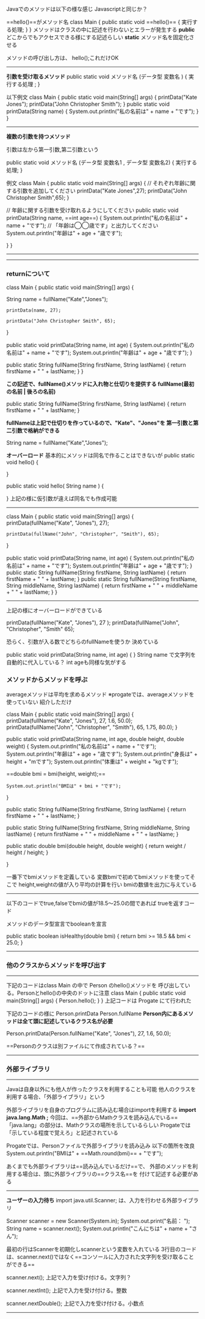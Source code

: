 Javaでのメソッドは以下の様な感じ
Javascriptと同じか？

==hello()==がメソッド名
class Main {
	public static void ==hello()== {
		実行する処理;
	}
}
メソッドはクラスの中に記述を行わないとエラーが発生する
**public**
どこからでもアクセスできる様にする記述らしい
**static**
メソッド名を固定化させる

メソッドの呼び出し方は、 hello();これだけOK

****
**引数を受け取るメソッド**
public static void メソッド名 (データ型 変数名 ) {
	実行する処理 ;
}

以下例文
class Main {
  public static void main(String[] args) {
    printData("Kate Jones");
    printData("John Christopher Smith");
  }
  public static void printData(String name) {
    System.out.println("私の名前は" + name + "です");
  }
}
****
**複数の引数を持つメソッド**

引数は左から第一引数,第二引数という

public static void メソッド名 (データ型 変数名1 , データ型 変数名2) {
	実行する処理;
}

例文
class Main {
  public static void main(String[] args) {
    // それぞれ年齢に関する引数を追加してください
    printData("Kate Jones",27);
    printData("John Christopher Smith",65);
  }

  // 年齢に関する引数を受け取れるようにしてください
  public static void printData(String name, ==int age==) {
    System.out.println("私の名前は" + name + "です");
    // 「年齢は◯◯歳です」と出力してください
    System.out.println("年齢は" + age + "歳です");
    
  }
}
****
****
### returnについて
class Main {
  public static void main(String[] args) {

   String name = fullName("Kate","Jones");
    
    printData(name, 27);
    
    printData("John Christopher Smith", 65);
    
  }

  public static void printData(String name, int age) {
    System.out.println("私の名前は" + name + "です");
    System.out.println("年齢は" + age + "歳です");
  }

  public static String fullName(String firstName, String lastName) {
    return firstName + " " + lastName;
  } 
}


**この記述で、fullName()メソッドに入れ物と仕切りを提供する
fullName(最初の名前 | 後ろの名前)**

public static String fullName(String firstName, String lastName) {
    return firstName + " " + lastName;
  } 

**fullNameは上記で仕切りを作っているので、"Kate"、"Jones"を
第一引数と第二引数で格納ができる**

String name = fullName("Kate","Jones");

**オーバーロード**
基本的にメソッドは同名で作ることはできないが
public static void hello() {

}

public static void hello( String name ) {

}
上記の様に仮引数が違えば同名でも作成可能

****
class Main {
  public static void main(String[] args) {
    printData(fullName("Kate", "Jones"), 27);
    
    printData(fullName("John", "Christopher", "Smith"), 65);
  }

  public static void printData(String name, int age) {
    System.out.println("私の名前は" + name + "です");
    System.out.println("年齢は" + age + "歳です");
  }
  public static String fullName(String firstName, String lastName) {
    return firstName + " " + lastName;
  }
  public static String fullName(String firstName, String middleName, String lastName) {
    return firstName + " " + middleName + " " + lastName;
  }
}
****
上記の様にオーバーロードができている

printData(fullName("Kate", "Jones"), 27 );
printData(fullName("John", "Christopher", "Smith" 65);

恐らく、引数が入る数でどちらのfullNameを使うか
決めている

public static void printData(String name, int age) {
}
String name で文字列を自動的に代入している？
int ageも同様な気がする

### メソッドからメソッドを呼ぶ
averageメソッドは平均を求めるメソッド
※progateでは、averageメソッドを使っていない
紹介しただけ

class Main {
  public static void main(String[] args) {
    printData(fullName("Kate", "Jones"), 27, 1.6, 50.0);
    printData(fullName("John", "Christopher", "Smith"), 65, 1.75, 80.0);
  }

  public static void printData(String name, int age, double height, double weight) {
    System.out.println("私の名前は" + name + "です");
    System.out.println("年齢は" + age + "歳です");
    System.out.println("身長は" + height + "mです");
    System.out.println("体重は" + weight + "kgです");
    
   ==double bmi = bmi(height, weight);==
    
    System.out.println("BMIは" + bmi + "です");
    
  }

  public static String fullName(String firstName, String lastName) {
    return firstName + " " + lastName;
  }
  
  public static String fullName(String firstName, String middleName, String lastName) {
    return firstName + " " + middleName + " " + lastName;
  }
  
  public static double bmi(double height, double weight) {
    return weight / height / height;
  }
  
}

一番下でbmiメソッドを定義している
変数bmiで初めてbmiメソッドを使ってそこで
height,weightの値が入り平均の計算を行い
bmiの数値を出力に与えている

****
以下のコードでtrue,falseでbmiの値が18.5〜25.0の間であれば
trueを返すコード

メソッドのデータ型宣言でbooleanを宣言

public static boolean isHealthy(double bmi) {
    return bmi >= 18.5 && bmi < 25.0;
  }
****

### 他のクラスからメソッドを呼び出す
****
下記のコードはclass Main の中で Person のhello()メソッドを
呼び出している。Personとhello()の中央のドットに注意
class Main {
  public static void main(String[] args) {
    Person.hello();
  }
}
上記コードは Progate にて行われた

下記のコードの様に
Person.printData
Person.fullName
**Person内にあるメソッドは全て頭に記述しているクラス名が必要**

Person.printData(Person.fullName("Kate", "Jones"), 27, 1.6, 50.0);


==Personのクラスは別ファイルにて作成されている？==
****

### 外部ライブラリ
****
Javaは自身以外にも他人が作ったクラスを利用することも可能
他人のクラスを利用する場合、「外部ライブラリ」という

外部ライブラリを自身のプログラムに読み込む場合はimportを利用する
**import java.lang.Math ;**
今回は、==外部からMathクラスを読み込んでいる==
「java.lang」の部分は、Mathクラスの場所を示しているらしい
Progateでは「示している程度で覚えろ」と記述されている

Progateでは、Personファイルで外部ライブラリを読み込み
以下の箇所を改良
System.out.println("BMIは" + ==Math.round(bmi)== + "です");

あくまでも外部ライブラリは==読み込んでいるだけ==で、
外部のメソッドを利用する場合は、頭に外部ライブラリの==クラス名==を
付けて記述する必要がある
****
**ユーザーの入力待ち**
import java.util.Scanner; は、入力を行わせる外部ライブラリ

Scanner scanner = new Scanner(System.in);
System.out.print("名前： ");
String name = scanner.next();
System.out.println("こんにちは" + name + "さん");

最初の行はScannerを初期化しscannerという変数を入れている
3行目のコードは、scanner.next()ではなく==コンソールに入力された文字列を受け取ることができる==

scanner.next();
上記で入力を受け付ける。文字列？

scanner.nextInt();
上記で入力を受け付ける。整数

scanner.nextDouble();
上記で入力を受け付ける。小数点
****
